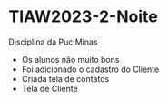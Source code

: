# TIAW2023-2-Noite

Disciplina da Puc Minas

- Os alunos não muito bons
- Foi adicionado o cadastro do Cliente
- Criada tela de contatos
- Tela de Cliente